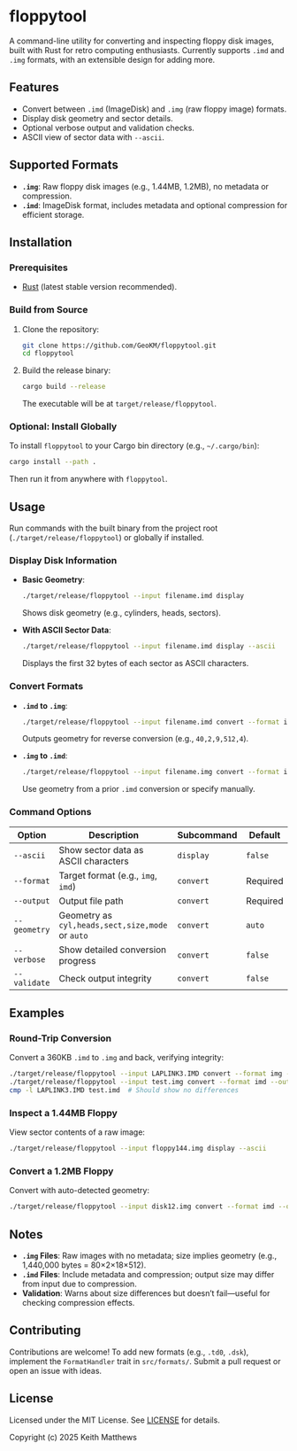 # floppytool

A command-line utility for converting and inspecting floppy disk images, built with Rust for retro computing enthusiasts. Currently supports `.imd` and `.img` formats, with an extensible design for adding more.

## Features
- Convert between `.imd` (ImageDisk) and `.img` (raw floppy image) formats.
- Display disk geometry and sector details.
- Optional verbose output and validation checks.
- ASCII view of sector data with `--ascii`.

## Supported Formats
- **`.img`**: Raw floppy disk images (e.g., 1.44MB, 1.2MB), no metadata or compression.
- **`.imd`**: ImageDisk format, includes metadata and optional compression for efficient storage.

## Installation

### Prerequisites
- [Rust](https://www.rust-lang.org/tools/install) (latest stable version recommended).

### Build from Source
1. Clone the repository:
   ```bash
   git clone https://github.com/GeoKM/floppytool.git
   cd floppytool
   ```
2. Build the release binary:
   ```bash
   cargo build --release
   ```
   The executable will be at `target/release/floppytool`.

### Optional: Install Globally
To install `floppytool` to your Cargo bin directory (e.g., `~/.cargo/bin`):
```bash
cargo install --path .
```
Then run it from anywhere with `floppytool`.

## Usage

Run commands with the built binary from the project root (`./target/release/floppytool`) or globally if installed.

### Display Disk Information
- **Basic Geometry**:
  ```bash
  ./target/release/floppytool --input filename.imd display
  ```
  Shows disk geometry (e.g., cylinders, heads, sectors).

- **With ASCII Sector Data**:
  ```bash
  ./target/release/floppytool --input filename.imd display --ascii
  ```
  Displays the first 32 bytes of each sector as ASCII characters.

### Convert Formats
- **`.imd` to `.img`**:
  ```bash
  ./target/release/floppytool --input filename.imd convert --format img --output filename.img --verbose --validate
  ```
  Outputs geometry for reverse conversion (e.g., `40,2,9,512,4`).

- **`.img` to `.imd`**:
  ```bash
  ./target/release/floppytool --input filename.img convert --format imd --output newfilename.imd --geometry 40,2,9,512,4 --verbose --validate
  ```
  Use geometry from a prior `.imd` conversion or specify manually.

### Command Options
| Option         | Description                                      | Subcommand   | Default    |
|-----------------|--------------------------------------------------|--------------|------------|
| `--ascii`      | Show sector data as ASCII characters            | `display`    | `false`    |
| `--format`     | Target format (e.g., `img`, `imd`)              | `convert`    | Required   |
| `--output`     | Output file path                                | `convert`    | Required   |
| `--geometry`   | Geometry as `cyl,heads,sect,size,mode` or `auto`| `convert`    | `auto`     |
| `--verbose`    | Show detailed conversion progress               | `convert`    | `false`    |
| `--validate`   | Check output integrity                          | `convert`    | `false`    |

## Examples

### Round-Trip Conversion
Convert a 360KB `.imd` to `.img` and back, verifying integrity:
```bash
./target/release/floppytool --input LAPLINK3.IMD convert --format img --output test.img --verbose --validate
./target/release/floppytool --input test.img convert --format imd --output test.imd --geometry 40,2,9,512,4 --verbose --validate
cmp -l LAPLINK3.IMD test.imd  # Should show no differences
```

### Inspect a 1.44MB Floppy
View sector contents of a raw image:
```bash
./target/release/floppytool --input floppy144.img display --ascii
```

### Convert a 1.2MB Floppy
Convert with auto-detected geometry:
```bash
./target/release/floppytool --input disk12.img convert --format imd --output disk12.imd --verbose
```

## Notes
- **`.img` Files**: Raw images with no metadata; size implies geometry (e.g., 1,440,000 bytes = 80×2×18×512).
- **`.imd` Files**: Include metadata and compression; output size may differ from input due to compression.
- **Validation**: Warns about size differences but doesn’t fail—useful for checking compression effects.

## Contributing
Contributions are welcome! To add new formats (e.g., `.td0`, `.dsk`), implement the `FormatHandler` trait in `src/formats/`. Submit a pull request or open an issue with ideas.

## License
Licensed under the MIT License. See [LICENSE](./LICENSE) for details.

Copyright (c) 2025 Keith Matthews

